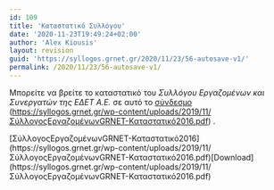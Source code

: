 ```yaml
---
id: 109
title: 'Καταστατικό Συλλόγου'
date: '2020-11-23T19:49:24+02:00'
author: 'Alex Kiousis'
layout: revision
guid: 'https://syllogos.grnet.gr/2020/11/23/56-autosave-v1/'
permalink: /2020/11/23/56-autosave-v1/
---
```


Μπορείτε να βρείτε το καταστατικό του *Συλλόγου Εργαζομένων και Συνεργατών της ΕΔΕΤ Α.Ε.* σε αυτό το [σύνδεσμο](https://syllogos.grnet.gr/wp-content/uploads/2019/11/ΣύλλογοςΕργαζομένωνGRNET-Καταστατικό2016.pdf) (https://syllogos.grnet.gr/wp-content/uploads/2019/11/ΣύλλογοςΕργαζομένωνGRNET-Καταστατικό2016.pdf) .

<div class="wp-block-file">[ΣύλλογοςΕργαζομένωνGRNET-Καταστατικό2016](https://syllogos.grnet.gr/wp-content/uploads/2019/11/ΣύλλογοςΕργαζομένωνGRNET-Καταστατικό2016.pdf)[Download](https://syllogos.grnet.gr/wp-content/uploads/2019/11/ΣύλλογοςΕργαζομένωνGRNET-Καταστατικό2016.pdf)</div>